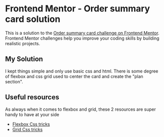 # Frontend Mentor - Order summary card solution

This is a solution to the [Order summary card challenge on Frontend Mentor](https://www.frontendmentor.io/challenges/order-summary-component-QlPmajDUj). Frontend Mentor challenges help you improve your coding skills by building realistic projects. 

## My Solution

I kept things simple and only use basic css and html. There is some degree of flexbox and css grid used to center the card and create the "plan section".

## Useful resources

As always when it comes to flexbox and grid, these 2 resources are super handy to have at your side 

- [Flexbox Css tricks](https://css-tricks.com/snippets/css/a-guide-to-flexbox/)
- [Grid Css tricks](https://css-tricks.com/snippets/css/complete-guide-grid/)

